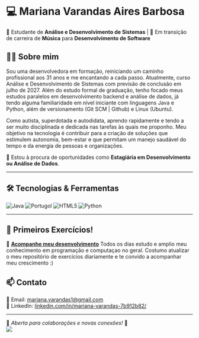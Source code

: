 # 💻 Mariana Varandas Aires Barbosa  

🚀 Estudante de **Análise e Desenvolvimento de Sistemas** | 🎯 Em transição de carreira de **Música** para **Desenvolvimento de Software**  

## 👩‍💻 Sobre mim  
Sou uma desenvolvedora em formação, reiniciando um caminho profissional aos 31 anos e me encantando a cada passo. Atualmente, curso Análise e Desenvolvimento de Sistemas com previsão de conclusão em julho de 2027. Além do estudo formal de graduação, tenho focado meus estudos paralelos em desenvolvimento backend e análise de dados, já tendo alguma familiaridade em nível iniciante com linguagens Java e Python, além de versionamento (Git SCM | Github) e Linux (Ubuntu). 

Como autista, superdotada e autodidata, aprendo rapidamente e tendo a ser muito disciplinada e dedicada nas tarefas às quais me proponho. Meu objetivo na tecnologia é contribuir para a criação de soluções que estimulem autonomia, bem-estar e que permitam um manejo saudável do tempo e da energia de pessoas e organizações. 

📍 Estou à procura de oportunidades como **Estagiária em Desenvolvimento ou Análise de Dados**.  

---

## 🛠️ Tecnologias & Ferramentas  

![Java](https://img.shields.io/badge/Java-ED8B00?style=for-the-badge&logo=java&logoColor=white)
![Portugol](https://img.shields.io/badge/Portugol-008F5D?style=for-the-badge&logoColor=white)
![HTML5](https://img.shields.io/badge/HTML5-E34F26?style=for-the-badge&logo=html5&logoColor=white)
![Python](https://img.shields.io/badge/Python-3776AB?style=for-the-badge&logo=python&logoColor=white)

---

## 📌 Primeiros Exercícios!

🔹 [**Acompanhe meu desenvolvimento**](https://github.com/MarianaVarandas/Portfolio_Exercicios) 
Todos os dias estudo e amplio meu conhecimento em programação e computaçao no geral. 
Costumo atualizar o meu repositório de exercícios diariamente e te convido a acompanhar meu crescimento :)


## 📫 Contato  

📧 Email: [mariana.varandas1@gmail.com](mailto:mariana.varandas1@gmail.com)  
💼 LinkedIn: [linkedin.com/in/mariana-varandas-7b912b82/](https://www.linkedin.com/in/mariana-varandas-7b912b82/)

---

📌 *Aberta para colaborações e novas conexões!* 🚀  
![](http://estruyf-github.azurewebsites.net/api/VisitorHit?user=MarianaVarandas&repo=MarianaVarandas&countColor=countColor)
